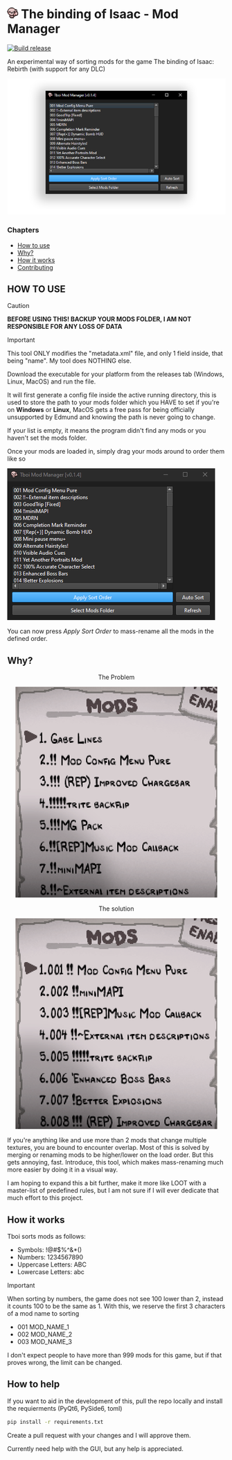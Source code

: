 # <img src="assets/icon.png" width="25" height="25" alt="isaac thumbs up"> The binding of Isaac - Mod Manager 

[![Build release](https://github.com/PetricaT/IsaacMM/actions/workflows/python-build.yml/badge.svg)](https://github.com/PetricaT/IsaacMM/actions/workflows/python-build.yml)

An experimental way of sorting mods for the game The binding of Isaac: Rebirth (with support for any DLC) 

<img src="./assets/Windows_Dark.png" alt="Windows GUI Light">

### Chapters
* [How to use](#how-to-use)
* [Why?](#why)
* [How it works](#how-it-works)
* [Contributing](#how-to-help)

## HOW TO USE

> [!CAUTION]
> **BEFORE USING THIS! BACKUP YOUR MODS FOLDER, I AM NOT RESPONSIBLE FOR ANY LOSS OF DATA**

> [!IMPORTANT]
> This tool ONLY modifies the "metadata.xml" file, and only 1 field inside, that being "name". My tool does NOTHING else.

Download the executable for your platform from the releases tab (Windows, Linux, MacOS) and run the file.

It will first generate a config file inside the active running directory, this is used to store the path to your mods folder which you HAVE to set if you're on **Windows** or **Linux**, MacOS gets a free pass for being officially unsupported by Edmund and knowing the path is never going to change.

If your list is empty, it means the program didn't find any mods or you haven't set the mods folder.

Once your mods are loaded in, simply drag your mods around to order them like so

![demo_gif](./assets/demo_dnd.gif)

You can now press *Apply Sort Order* to mass-rename all the mods in the defined order.

## Why?

<div align="center">

The Problem

![the_problem](./assets/the_problem.png)

The solution

![the_solution](./assets/the_solution.png)
</div>

If you're anything like and use more than 2 mods that change multiple textures, you are bound to encounter overlap. Most of this is solved by merging or renaming mods to be higher/lower on the load order. But this gets annoying, fast. Introduce, this tool, which makes mass-renaming much more easier by doing it in a visual way. 

I am hoping to expand this a bit further, make it more like LOOT with a master-list of predefined rules, but I am not sure if I will ever dedicate that much effort to this project.

## How it works

Tboi sorts mods as follows:

* Symbols: !@#$%^&*()
* Numbers: 1234567890
* Uppercase Letters: ABC
* Lowercase Letters: abc

> [!IMPORTANT]
> When sorting by numbers, the game does not see 100 lower than 2, instead it counts 100 to be the same as 1. With this, we reserve the first 3 characters of a mod name to sorting
>
> * 001 MOD_NAME_1
> * 002 MOD_NAME_2
> * 003 MOD_NAME_3

I don't expect people to have more than 999 mods for this game, but if that proves wrong, the limit can be changed.

## How to help

If you want to aid in the development of this, pull the repo locally and install the requierments (PyQt6, PySide6, toml) 

``` sh
pip install -r requirements.txt
```

Create a pull request with your changes and I will approve them.

Currently need help with the GUI, but any help is appreciated.